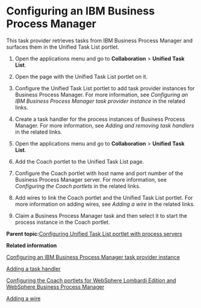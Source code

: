# Configuring an IBM Business Process Manager

This task provider retrieves tasks from IBM Business Process Manager and surfaces them in the Unified Task List portlet.

1.  Open the applications menu and go to **Collaboration** \> **Unified Task List**.

2.  Open the page with the Unified Task List portlet on it.

3.  Configure the Unified Task List portlet to add task provider instances for Business Process Manager. For more information, see *Configuring an IBM Business Process Manager task provider instance* in the related links.

4.  Create a task handler for the process instances of Business Process Manager. For more information, see *Adding and removing task handlers* in the related links.

5.  Open the applications menu and go to **Collaboration** \> **Unified Task List**.

6.  Add the Coach portlet to the Unified Task List page.

7.  Configure the Coach portlet with host name and port number of the Business Process Manager server. For more information, see *Configuring the Coach portlets* in the related links.

8.  Add wires to link the Coach portlet and the Unified Task List portlet. For more information on adding wires, see *Adding a wire* in the related links.

9.  Claim a Business Process Manager task and then select it to start the process instance in the Coach portlet.


**Parent topic:**[Configuring Unified Task List portlet with process servers](../integrate/utl_configuring_unified_task_list_process_servers.md)

**Related information**  


[Configuring an IBM Business Process Manager task provider instance](../panel_help/utl_cfg_bpm_tsk_prvdr.md)

[Adding a task handler](../panel_help/utl_add_task_handler.md)

[Configuring the Coach portlets for WebSphere Lombardi Edition and WebSphere Business Process Manager](../panel_help/utl_configuring_websphere_lombardi_edition_coach_portlets.md)

[Adding a wire](../panel_help/h_wires_add.md)

